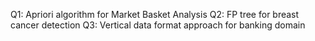 Q1: Apriori algorithm for Market Basket Analysis
Q2: FP tree for breast cancer detection
Q3: Vertical data format approach for banking domain
